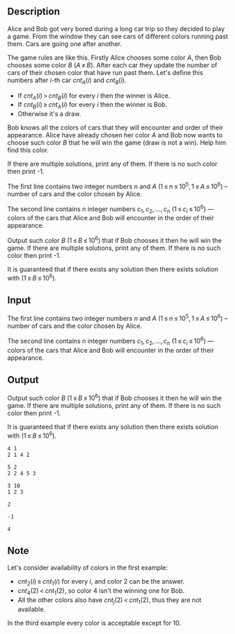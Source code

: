 ## Description

<div><p>Alice and Bob got very bored during a long car trip so they decided to play a game. From the window they can see cars of different colors running past them. Cars are going one after another.</p><p>The game rules are like this. Firstly Alice chooses some color <span class="tex-span"><i>A</i></span>, then Bob chooses some color <span class="tex-span"><i>B</i></span> (<span class="tex-span"><i>A</i> ≠ <i>B</i></span>). After each car they update the number of cars of their chosen color that have run past them. Let's define this numbers after <span class="tex-span"><i>i</i></span>-th car <span class="tex-span"><i>cnt</i><sub class="lower-index"><i>A</i></sub>(<i>i</i>)</span> and <span class="tex-span"><i>cnt</i><sub class="lower-index"><i>B</i></sub>(<i>i</i>)</span>.</p><ul> <li> If <span class="tex-span"><i>cnt</i><sub class="lower-index"><i>A</i></sub>(<i>i</i>) &gt; <i>cnt</i><sub class="lower-index"><i>B</i></sub>(<i>i</i>)</span> for every <span class="tex-span"><i>i</i></span> then the winner is Alice. </li><li> If <span class="tex-span"><i>cnt</i><sub class="lower-index"><i>B</i></sub>(<i>i</i>) ≥ <i>cnt</i><sub class="lower-index"><i>A</i></sub>(<i>i</i>)</span> for every <span class="tex-span"><i>i</i></span> then the winner is Bob. </li><li> Otherwise it's a draw. </li></ul><p>Bob knows all the colors of cars that they will encounter and order of their appearance. Alice have already chosen her color <span class="tex-span"><i>A</i></span> and Bob now wants to choose such color <span class="tex-span"><i>B</i></span> that he will win the game (draw is not a win). Help him find this color.</p><p>If there are multiple solutions, print any of them. If there is no such color then print <span class="tex-font-style-tt">-1</span>.</p></div><div class="input-specification"><p>The first line contains two integer numbers <span class="tex-span"><i>n</i></span> and <span class="tex-span"><i>A</i></span> (<span class="tex-span">1 ≤ <i>n</i> ≤ 10<sup class="upper-index">5</sup>, 1 ≤ <i>A</i> ≤ 10<sup class="upper-index">6</sup></span>) – number of cars and the color chosen by Alice.</p><p>The second line contains <span class="tex-span"><i>n</i></span> integer numbers <span class="tex-span"><i>c</i><sub class="lower-index">1</sub>, <i>c</i><sub class="lower-index">2</sub>, ..., <i>c</i><sub class="lower-index"><i>n</i></sub></span> (<span class="tex-span">1 ≤ <i>c</i><sub class="lower-index"><i>i</i></sub> ≤ 10<sup class="upper-index">6</sup></span>) — colors of the cars that Alice and Bob will encounter in the order of their appearance.</p></div><div class="output-specification"><p>Output such color <span class="tex-span"><i>B</i></span> (<span class="tex-span">1 ≤ <i>B</i> ≤ 10<sup class="upper-index">6</sup></span>) that if Bob chooses it then he will win the game. If there are multiple solutions, print any of them. If there is no such color then print <span class="tex-font-style-tt">-1</span>.</p><p>It is guaranteed that if there exists any solution then there exists solution with (<span class="tex-span">1 ≤ <i>B</i> ≤ 10<sup class="upper-index">6</sup></span>).</p></div>

## Input

<p>The first line contains two integer numbers <span class="tex-span"><i>n</i></span> and <span class="tex-span"><i>A</i></span> (<span class="tex-span">1 ≤ <i>n</i> ≤ 10<sup class="upper-index">5</sup>, 1 ≤ <i>A</i> ≤ 10<sup class="upper-index">6</sup></span>) – number of cars and the color chosen by Alice.</p><p>The second line contains <span class="tex-span"><i>n</i></span> integer numbers <span class="tex-span"><i>c</i><sub class="lower-index">1</sub>, <i>c</i><sub class="lower-index">2</sub>, ..., <i>c</i><sub class="lower-index"><i>n</i></sub></span> (<span class="tex-span">1 ≤ <i>c</i><sub class="lower-index"><i>i</i></sub> ≤ 10<sup class="upper-index">6</sup></span>) — colors of the cars that Alice and Bob will encounter in the order of their appearance.</p>

## Output

<p>Output such color <span class="tex-span"><i>B</i></span> (<span class="tex-span">1 ≤ <i>B</i> ≤ 10<sup class="upper-index">6</sup></span>) that if Bob chooses it then he will win the game. If there are multiple solutions, print any of them. If there is no such color then print <span class="tex-font-style-tt">-1</span>.</p><p>It is guaranteed that if there exists any solution then there exists solution with (<span class="tex-span">1 ≤ <i>B</i> ≤ 10<sup class="upper-index">6</sup></span>).</p>





```input1
4 1
2 1 4 2

```




```input2
5 2
2 2 4 5 3

```




```input3
3 10
1 2 3

```




```output1
2

```




```output2
-1

```




```output3
4

```



## Note

<p>Let's consider availability of colors in the first example: </p><ul> <li> <span class="tex-span"><i>cnt</i><sub class="lower-index">2</sub>(<i>i</i>) ≥ <i>cnt</i><sub class="lower-index">1</sub>(<i>i</i>)</span> for every <span class="tex-span"><i>i</i></span>, and color <span class="tex-span">2</span> can be the answer. </li><li> <span class="tex-span"><i>cnt</i><sub class="lower-index">4</sub>(2) &lt; <i>cnt</i><sub class="lower-index">1</sub>(2)</span>, so color <span class="tex-span">4</span> isn't the winning one for Bob. </li><li> All the other colors also have <span class="tex-span"><i>cnt</i><sub class="lower-index"><i>j</i></sub>(2) &lt; <i>cnt</i><sub class="lower-index">1</sub>(2)</span>, thus they are not available. </li></ul><p>In the third example every color is acceptable except for <span class="tex-span">10</span>.</p>
